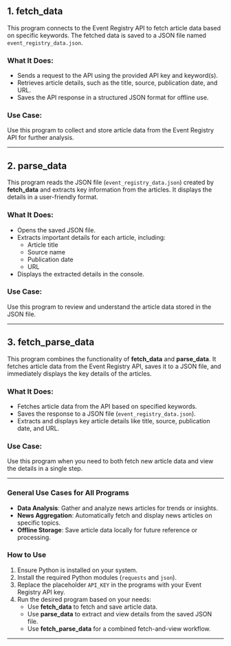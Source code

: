 ## **1. fetch_data**
This program connects to the Event Registry API to fetch article data based on specific keywords. The fetched data is saved to a JSON file named `event_registry_data.json`. 

### **What It Does:**
- Sends a request to the API using the provided API key and keyword(s).
- Retrieves article details, such as the title, source, publication date, and URL.
- Saves the API response in a structured JSON format for offline use.

### **Use Case:**
Use this program to collect and store article data from the Event Registry API for further analysis.

---

## **2. parse_data**
This program reads the JSON file (`event_registry_data.json`) created by **fetch_data** and extracts key information from the articles. It displays the details in a user-friendly format.

### **What It Does:**
- Opens the saved JSON file.
- Extracts important details for each article, including:
  - Article title
  - Source name
  - Publication date
  - URL
- Displays the extracted details in the console.

### **Use Case:**
Use this program to review and understand the article data stored in the JSON file.

---

## **3. fetch_parse_data**
This program combines the functionality of **fetch_data** and **parse_data**. It fetches article data from the Event Registry API, saves it to a JSON file, and immediately displays the key details of the articles.

### **What It Does:**
- Fetches article data from the API based on specified keywords.
- Saves the response to a JSON file (`event_registry_data.json`).
- Extracts and displays key article details like title, source, publication date, and URL.

### **Use Case:**
Use this program when you need to both fetch new article data and view the details in a single step.

---

### **General Use Cases for All Programs**
- **Data Analysis**: Gather and analyze news articles for trends or insights.
- **News Aggregation**: Automatically fetch and display news articles on specific topics.
- **Offline Storage**: Save article data locally for future reference or processing.

### **How to Use**
1. Ensure Python is installed on your system.
2. Install the required Python modules (`requests` and `json`).
3. Replace the placeholder `API_KEY` in the programs with your Event Registry API key.
4. Run the desired program based on your needs:
   - Use **fetch_data** to fetch and save article data.
   - Use **parse_data** to extract and view details from the saved JSON file.
   - Use **fetch_parse_data** for a combined fetch-and-view workflow.

---
